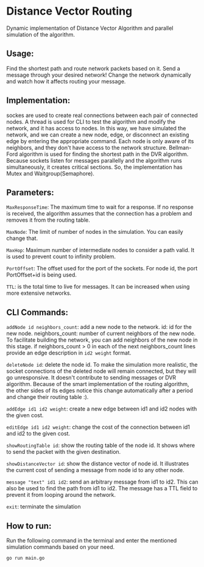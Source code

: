 # Distance Vector Routing
Dynamic implementation of Distance Vector Algorithm and parallel simulation of the algorithm.

## Usage:
Find the shortest path and route network packets based on it. Send a message through your desired network! Change the network dynamically and watch how it affects routing your message.

## Implementation:
sockes are used to create real connections between each pair of connected nodes.
A thread is used for CLI to test the algorithm and modify the network, and it has access to nodes. In this way, we have simulated the network, and we can create a new node, edge, or disconnect an existing edge by entering the appropriate command. Each node is only aware of its neighbors, and they don't have access to the network structure.
Bellman-Ford algorithm is used for finding the shortest path in the DVR algorithm.
Because sockets listen for messages parallelly and the algorithm runs simultaneously, it creates critical sections. So, the implementation has Mutex and Waitgroup(Semaphore).

## Parameters:
`MaxResponseTime`: The maximum time to wait for a response. If no response is received, the algorithm assumes that the connection has a problem and removes it from the routing table.

`MaxNode`: The limit of number of nodes in the simulation. You can easily change that.

`MaxHop`: Maximum number of intermediate nodes to consider a path valid. It is used to prevent count to infinity problem.

`PortOffset`: The offset used for the port of the sockets. For node id, the port PortOffset+id is being used.

`TTL`: is the total time to live for messages. It can be increased when using more extensive networks.

## CLI Commands:
`addNode id neighbors_count`: add a new node to the network.
id: id for the new node.
neighbors_count: number of current neighbors of the new node. To facilitate building the network, you can add neighbors of the new node in this stage. if neighbors_count > 0 in each of the next neighbors_count lines provide an edge description in `id2 weight` format.

`deleteNode id`: delete the node id. To make the simulation more realistic, the socket connections of the deleted node will remain connected, but they will go unresponsive. It doesn't contribute to sending messages or DVR algorithm. Because of the smart implementation of the routing algorithm, the other sides of its edges notice this change automatically after a period and change their routing table :).

`addEdge id1 id2 weight`: create a new edge between id1 and id2 nodes with the given cost.

`editEdge id1 id2 weight`: change the cost of the connection between id1 and id2 to the given cost.

`showRoutingTable id`: show the routing table of the node id. It shows where to send the packet with the given destination.

`showDistanceVector id`: show the distance vector of node id. It illustrates the current cost of sending a message from node id to any other node.

`message "text" id1 id2`: send an arbitrary message from id1 to id2. This can also be used to find the path from id1 to id2. The message has a TTL field to prevent it from looping around the network.

`exit`: terminate the simulation


## How to run:
Run the following command in the terminal and enter the mentioned simulation commands based on your need.

```bash
go run main.go
```